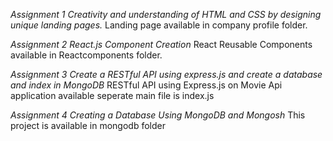 *Assignment 1 Creativity and understanding of HTML and CSS by designing unique landing pages.*
Landing page available in company profile folder.

*Assignment 2 React.js Component Creation*
 React Reusable Components available in Reactcomponents folder.

*Assignment 3 Create a RESTful API using express.js and create a database and index in MongoDB*
RESTful API using Express.js on Movie Api application available seperate main file is index.js

*Assignment 4 Creating a Database Using MongoDB and Mongosh*
 This project is available in mongodb folder

